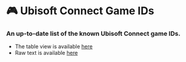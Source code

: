 # 🎮 **Ubisoft Connect Game IDs**

### An up-to-date list of the known Ubisoft Connect game IDs.

- The table view is available [here](https://github.com/iArtorias/ubisoft_game_ids/blob/UBI_GAMES.md)
- Raw text is available [here](https://github.com/iArtorias/ubisoft_game_ids/blob/UBI_GAMES.txt)
